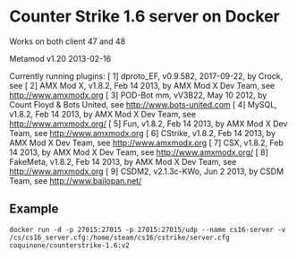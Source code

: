 # Counter Strike 1.6 server on Docker

Works on both client 47 and 48

Metamod v1.20  2013-02-16

Currently running plugins:
 [  1] dproto_EF, v0.9.582, 2017-09-22, by Crock, see 
 [  2] AMX Mod X, v1.8.2, Feb 14 2013, by AMX Mod X Dev Team, see http://www.amxmodx.org
 [  3] POD-Bot mm, vV3B22, May 10 2012, by Count Floyd & Bots United, see http://www.bots-united.com
 [  4] MySQL, v1.8.2, Feb 14 2013, by AMX Mod X Dev Team, see http://www.amxmodx.org/
 [  5] Fun, v1.8.2, Feb 14 2013, by AMX Mod X Dev Team, see http://www.amxmodx.org
 [  6] CStrike, v1.8.2, Feb 14 2013, by AMX Mod X Dev Team, see http://www.amxmodx.org
 [  7] CSX, v1.8.2, Feb 14 2013, by AMX Mod X Dev Team, see http://www.amxmodx.org/
 [  8] FakeMeta, v1.8.2, Feb 14 2013, by AMX Mod X Dev Team, see http://www.amxmodx.org
 [  9] CSDM2, v2.1.3c-KWo, Jun  2 2013, by CSDM Team, see http://www.bailopan.net/

## Example
```
docker run -d -p 27015:27015 -p 27015:27015/udp --name cs16-server -v /cs/cs16_server.cfg:/home/steam/cs16/cstrike/server.cfg coquinone/counterstrike-1.6:v2
```
